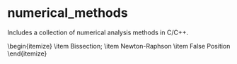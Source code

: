 # numerical_methods
Includes a collection of numerical analysis methods in C/C++.

\begin{itemize}
 \item Bissection;
 \item Newton-Raphson
 \item False Position 
\end{itemize}

